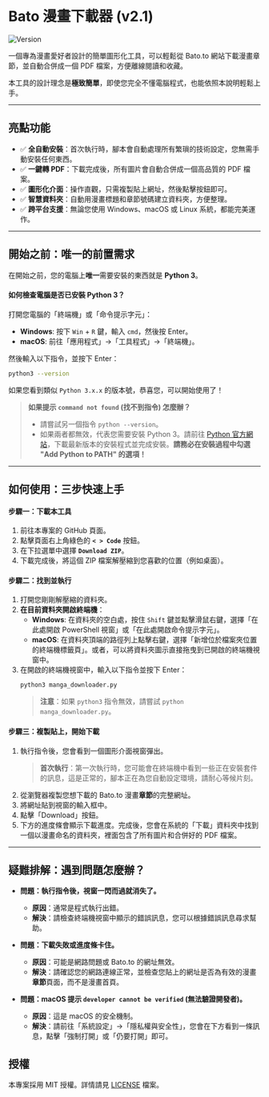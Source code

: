 # Bato 漫畫下載器 (v2.1)

![Version](https://img.shields.io/badge/version-2.1.0-blue)

一個專為漫畫愛好者設計的簡單圖形化工具，可以輕鬆從 Bato.to 網站下載漫畫章節，並自動合併成一個 PDF 檔案，方便離線閱讀和收藏。

本工具的設計理念是**極致簡單**，即使您完全不懂電腦程式，也能依照本說明輕鬆上手。

---

## 亮點功能

-   ✅ **全自動安裝**：首次執行時，腳本會自動處理所有繁瑣的技術設定，您無需手動安裝任何東西。
-   ✅ **一鍵轉 PDF**：下載完成後，所有圖片會自動合併成一個高品質的 PDF 檔案。
-   ✅ **圖形化介面**：操作直觀，只需複製貼上網址，然後點擊按鈕即可。
-   ✅ **智慧資料夾**：自動用漫畫標題和章節號碼建立資料夾，方便整理。
-   ✅ **跨平台支援**：無論您使用 Windows、macOS 或 Linux 系統，都能完美運作。

---

## 開始之前：唯一的前置需求

在開始之前，您的電腦上**唯一**需要安裝的東西就是 **Python 3**。

#### 如何檢查電腦是否已安裝 Python 3？

打開您電腦的「終端機」或「命令提示字元」：
-   **Windows**: 按下 `Win` + `R` 鍵，輸入 `cmd`，然後按 Enter。
-   **macOS**: 前往「應用程式」->「工具程式」->「終端機」。

然後輸入以下指令，並按下 Enter：
```bash
python3 --version
```
如果您看到類似 `Python 3.x.x` 的版本號，恭喜您，可以開始使用了！

> **如果提示 `command not found` (找不到指令) 怎麼辦？**
> - 請嘗試另一個指令 `python --version`。
> - 如果兩者都無效，代表您需要安裝 Python 3。請前往 [Python 官方網站](https://www.python.org/downloads/)，下載最新版本的安裝程式並完成安裝。**請務必在安裝過程中勾選 "Add Python to PATH" 的選項！**

---

## 如何使用：三步快速上手

#### 步驟一：下載本工具

1.  前往本專案的 GitHub 頁面。
2.  點擊頁面右上角綠色的 **`< > Code`** 按鈕。
3.  在下拉選單中選擇 **`Download ZIP`**。
4.  下載完成後，將這個 ZIP 檔案解壓縮到您喜歡的位置（例如桌面）。

#### 步驟二：找到並執行

1.  打開您剛剛解壓縮的資料夾。
2.  **在目前資料夾開啟終端機**：
    -   **Windows**: 在資料夾的空白處，按住 `Shift` 鍵並點擊滑鼠右鍵，選擇「在此處開啟 PowerShell 視窗」或「在此處開啟命令提示字元」。
    -   **macOS**: 在資料夾頂端的路徑列上點擊右鍵，選擇「新增位於檔案夾位置的終端機標籤頁」。或者，可以將資料夾圖示直接拖曳到已開啟的終端機視窗中。
3.  在開啟的終端機視窗中，輸入以下指令並按下 Enter：
    ```bash
    python3 manga_downloader.py
    ```
    > **注意**：如果 `python3` 指令無效，請嘗試 `python manga_downloader.py`。

#### 步驟三：複製貼上，開始下載

1.  執行指令後，您會看到一個圖形介面視窗彈出。
    > **首次執行**：第一次執行時，您可能會在終端機中看到一些正在安裝套件的訊息，這是正常的，腳本正在為您自動設定環境，請耐心等候片刻。
2.  從瀏覽器複製您想下載的 Bato.to 漫畫**章節**的完整網址。
3.  將網址貼到視窗的輸入框中。
4.  點擊「Download」按鈕。
5.  下方的進度條會顯示下載進度。完成後，您會在系統的「下載」資料夾中找到一個以漫畫命名的資料夾，裡面包含了所有圖片和合併好的 PDF 檔案。

---

## 疑難排解：遇到問題怎麼辦？

-   **問題：執行指令後，視窗一閃而過就消失了。**
    -   **原因**：通常是程式執行出錯。
    -   **解決**：請檢查終端機視窗中顯示的錯誤訊息，您可以根據錯誤訊息尋求幫助。

-   **問題：下載失敗或進度條卡住。**
    -   **原因**：可能是網路問題或 Bato.to 的網址無效。
    -   **解決**：請確認您的網路連線正常，並檢查您貼上的網址是否為有效的漫畫**章節**頁面，而不是漫畫首頁。

-   **問題：macOS 提示 `developer cannot be verified` (無法驗證開發者)。**
    -   **原因**：這是 macOS 的安全機制。
    -   **解決**：請前往「系統設定」->「隱私權與安全性」，您會在下方看到一條訊息，點擊「強制打開」或「仍要打開」即可。

## 授權

本專案採用 MIT 授權。詳情請見 [LICENSE](LICENSE) 檔案。
